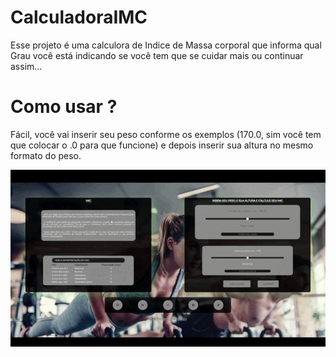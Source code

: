 # CalculadoraIMC
Esse projeto é uma calculora de Indice de Massa corporal que informa qual Grau você está indicando se você tem que se cuidar mais ou continuar assim...
# Como usar ?
Fácil, você vai inserir seu peso conforme os exemplos (170.0, sim você tem que colocar o .0 para que funcione) e depois inserir sua altura no mesmo formato do peso.



![Vídeo explicativo](https://github.com/Natanielima/CalculadoraIMC/blob/master/V%C3%ADdeo%20sem%20t%C3%ADtulo%20%E2%80%90%20Feito%20com%20o%20Clipchamp%20(1).gif)

